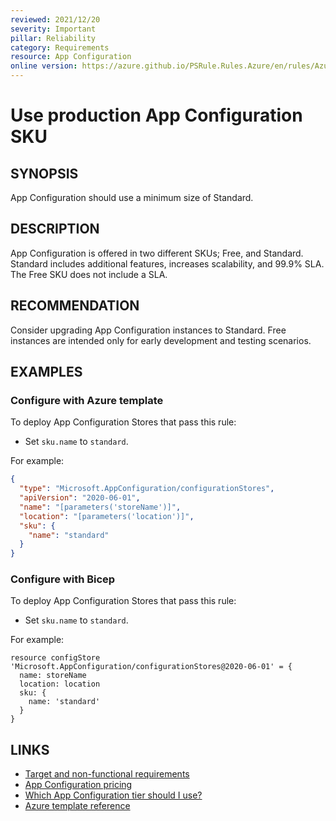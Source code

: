 ```yaml
---
reviewed: 2021/12/20
severity: Important
pillar: Reliability
category: Requirements
resource: App Configuration
online version: https://azure.github.io/PSRule.Rules.Azure/en/rules/Azure.AppConfig.SKU/
---
```


# Use production App Configuration SKU

## SYNOPSIS

App Configuration should use a minimum size of Standard.

## DESCRIPTION

App Configuration is offered in two different SKUs; Free, and Standard.
Standard includes additional features, increases scalability, and 99.9% SLA.
The Free SKU does not include a SLA.

## RECOMMENDATION

Consider upgrading App Configuration instances to Standard.
Free instances are intended only for early development and testing scenarios.

## EXAMPLES

### Configure with Azure template

To deploy App Configuration Stores that pass this rule:

- Set `sku.name` to `standard`.

For example:

```json
{
  "type": "Microsoft.AppConfiguration/configurationStores",
  "apiVersion": "2020-06-01",
  "name": "[parameters('storeName')]",
  "location": "[parameters('location')]",
  "sku": {
    "name": "standard"
  }
}
```

### Configure with Bicep

To deploy App Configuration Stores that pass this rule:

- Set `sku.name` to `standard`.

For example:

```bicep
resource configStore 'Microsoft.AppConfiguration/configurationStores@2020-06-01' = {
  name: storeName
  location: location
  sku: {
    name: 'standard'
  }
}
```

## LINKS

- [Target and non-functional requirements](https://docs.microsoft.com/azure/architecture/framework/resiliency/design-requirements)
- [App Configuration pricing](https://azure.microsoft.com/pricing/details/app-configuration/)
- [Which App Configuration tier should I use?](https://docs.microsoft.com/azure/azure-app-configuration/faq#which-app-configuration-tier-should-i-use)
- [Azure template reference](https://docs.microsoft.com/azure/templates/microsoft.appconfiguration/configurationstores)
